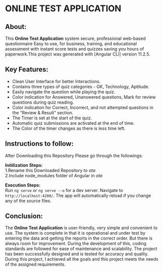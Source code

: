 # ONLINE TEST APPLICATION

## About:

This **Online Test Application** system secure, professional web-based questionnaire Easy to use, for business, training, and educational assessment with instant score
tests and quizzes saving you hours of paperwork.This project was generated with [Angular CLI] version 11.2.5.

## Key Features:

- Clean User Interface for better Interactions.
- Contains three types of quiz categories - GK, Technology, Aptitude.
- Easily navigate the question while playing the quiz.
- Color indication for Answered, Unanswered questions, Mark for review questions during quiz reading.
- Color indication for Correct, Incorrect, and not attempted questions in the “Review & Result” section.
- The Timer is set at the start of the quiz.
- Automatic quiz submissions are activated at the end of time.
- The Color of the timer changes as there is less time left.

## Instructions to follow:
After Downloading this Repository Please go through the followings:</br>

**Initilization Steps:**</br>
1.Rename this Downloaded Repository to *ota* </br>
2.Include node_modules folder of Angular in *ota* </br>

**Execution Steps:**</br>
Run `ng serve` or `ng serve --o` for a dev server. Navigate to `http://localhost:4200/`. The app will automatically reload if you change any of the source files.

## Conclusion:
The **Online Test Application** is user-friendly, very simple and convenient to use. The system is complete in that it is operational and under test
by entering the data and getting the reports in the correct order. But there is always room for improvement. During the development of this, coding standards are
followed for ease of maintenance and scalability. The project has been successfully designed and is tested for accuracy and quality. During this project, I achieved
all the goals and this project meets the needs of the assigned requirements.
